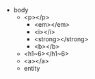- body
	- &lt;p&gt;&lt;/p&gt;
		- &lt;em&gt;&lt;/em&gt;
		- &lt;i&gt;&lt;/i&gt;
		- &lt;strong&gt;&lt;/strong&gt;
		- &lt;b&gt;&lt;/b&gt;
	- &lt;h1~6&gt;&lt;/h1~6&gt;
	- &lt;a&gt;&lt;/a&gt;
	- entity